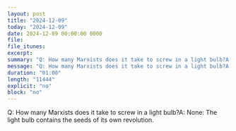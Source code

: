 ```yaml
---
layout: post
title: "2024-12-09"
today: "2024-12-09"
date: 2024-12-09 00:00:00 0000
file:
file_itunes:
excerpt:
summary: "Q: How many Marxists does it take to screw in a light bulb?A: None: The light bulb contains the seeds of its own revolution."
message: "Q: How many Marxists does it take to screw in a light bulb?A: None: The light bulb contains the seeds of its own revolution."
duration: "01:00"
length: "11444"
explicit: "no"
block: "no"
---
```

Q: How many Marxists does it take to screw in a light bulb?A: None: The light bulb contains the seeds of its own revolution.


